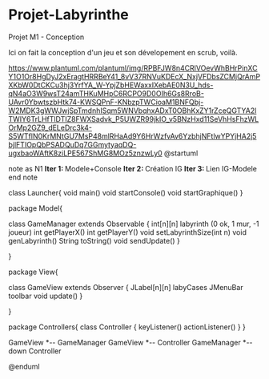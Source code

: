 # Projet-Labyrinthe
Projet M1 - Conception

Ici on fait la conception d'un jeu et son dévelopement en scrub, voilà.

https://www.plantuml.com/plantuml/img/RPBFJW8n4CRlVOevWhBHrPinXCY1O1Or8HgDyJ2xEragtHRRBeY41_8vV37RNVuKDEcX_NxjVFDbsZCMjQrAmPXKbW0DtCKCu3hj3YrfYA_W-YpjZbHEWaxxIXebAE0N3U_hds-qN4aO3W9wsT24amTHKuMHpC6RCPO9D0OIh6Gs8RroB-UAvr0YbwtszbHtk74-KWSQPnF-KNbzpTWCioaM1BNFQbj-W2MDK3gWWJwjSpTmdnhISqm5WNVbqhxADxT0OBhKxZY1rZceQGTYA2lTWIY6TrLHfTlDTIZ8FWXSadvk_P5UWZR99jkIO_v5BNzHxd11SeVhHsFhzWLOrMp2GZ9_dELeDrc3k4-S5WTflN0KrMNtGU7MsP48mlRHaAd9Y6HrWzfvAv6YzbhjNFtlwYPYjHA2j5bjlFTIOpQbPSADQuDq7GGmytyaqDQ-ugxbaoWAftK8ziLPE567ShMG8MOz5znzwLy0
@startuml

note as N1
  <b>Iter 1: </b>Modele+Console
  <b>Iter 2: </b>Création IG
  <b>Iter 3: </b>Lien IG-Modele
end note

class Launcher{
  void main()
  void startConsole()
  void startGraphique()
}

package Model{

class GameManager extends Observable {
  int[n][n] labyrinth (0 ok, 1 mur, -1 joueur)
  int getPlayerX()
  int getPlayerY()
  void setLabyrinthSize(int n)
  void genLabyrinth()
  String toString()
  void sendUpdate()
}

}

package View{

class GameView extends Observer {
   JLabel[n][n] labyCases
   JMenuBar toolbar
   void update()
}

}

package Controllers{
class Controller {
   keyListener()
   actionListener()
}
}

GameView *-- GameManager
GameView *-- Controller
GameManager *--down Controller

@enduml


